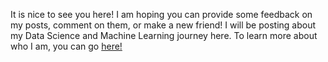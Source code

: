 It is nice to see you here! I am hoping you can provide some feedback on my posts, comment on them, or make a new friend! I will be posting about my Data Science and Machine Learning journey here. To learn more about who I am, you can go [here!](https://www.linkedin.com/in/minnielahoti/) 
<p align = 'center>
![Minnie](images/girl_150.png)
            </p>

## Data Science and Machine Learning - A Journey
